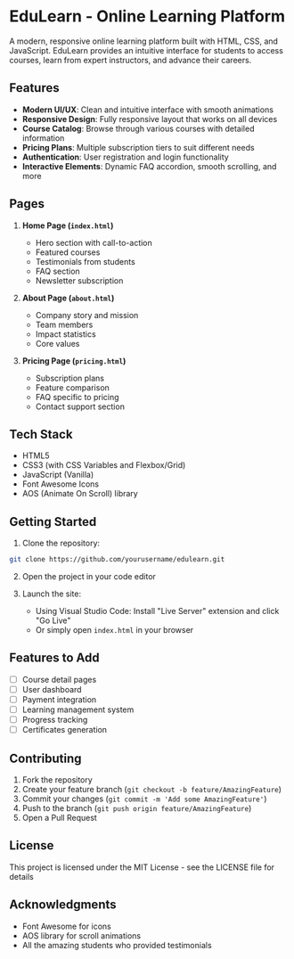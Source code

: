 # EduLearn - Online Learning Platform

A modern, responsive online learning platform built with HTML, CSS, and JavaScript. EduLearn provides an intuitive interface for students to access courses, learn from expert instructors, and advance their careers.

## Features

- **Modern UI/UX**: Clean and intuitive interface with smooth animations
- **Responsive Design**: Fully responsive layout that works on all devices
- **Course Catalog**: Browse through various courses with detailed information
- **Pricing Plans**: Multiple subscription tiers to suit different needs
- **Authentication**: User registration and login functionality
- **Interactive Elements**: Dynamic FAQ accordion, smooth scrolling, and more

## Pages

1. **Home Page (`index.html`)**
   - Hero section with call-to-action
   - Featured courses
   - Testimonials from students
   - FAQ section
   - Newsletter subscription

2. **About Page (`about.html`)**
   - Company story and mission
   - Team members
   - Impact statistics
   - Core values

3. **Pricing Page (`pricing.html`)**
   - Subscription plans
   - Feature comparison
   - FAQ specific to pricing
   - Contact support section

## Tech Stack

- HTML5
- CSS3 (with CSS Variables and Flexbox/Grid)
- JavaScript (Vanilla)
- Font Awesome Icons
- AOS (Animate On Scroll) library

## Getting Started

1. Clone the repository:
```bash
git clone https://github.com/yourusername/edulearn.git
```

2. Open the project in your code editor

3. Launch the site:
   - Using Visual Studio Code: Install "Live Server" extension and click "Go Live"
   - Or simply open `index.html` in your browser


## Features to Add

- [ ] Course detail pages
- [ ] User dashboard
- [ ] Payment integration
- [ ] Learning management system
- [ ] Progress tracking
- [ ] Certificates generation

## Contributing

1. Fork the repository
2. Create your feature branch (`git checkout -b feature/AmazingFeature`)
3. Commit your changes (`git commit -m 'Add some AmazingFeature'`)
4. Push to the branch (`git push origin feature/AmazingFeature`)
5. Open a Pull Request

## License

This project is licensed under the MIT License - see the LICENSE file for details



## Acknowledgments

- Font Awesome for icons
- AOS library for scroll animations
- All the amazing students who provided testimonials 